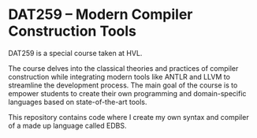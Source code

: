# DAT259 – Modern Compiler Construction Tools
DAT259 is a special course taken at HVL.

The course delves into the classical theories and practices of compiler construction  while integrating modern tools like ANTLR and LLVM to streamline the development process. The main goal of the course is to empower students to create their own  programming and domain-specific languages based on state-of-the-art tools.

This repository contains code where I create my own syntax and compiler of a made up language called EDBS. 